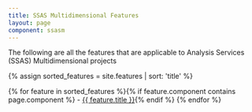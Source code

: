 ```yaml
---
title: SSAS Multidimensional Features
layout: page
component: ssasm
---
```


The following are all the features that are applicable to Analysis Services (SSAS) Multidimensional projects

{% assign sorted_features = site.features | sort:  'title'  %}


{% for feature in sorted_features %}{% if feature.component contains page.component %} - [{{ feature.title }}]({{feature.url}}){% endif %}
{% endfor %}
